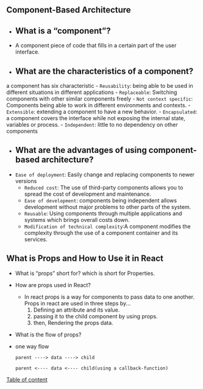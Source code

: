 
## Component-Based Architecture

-  ## What is a “component”?
- A component piece of code that fills in a certain part of the user interface.
- ## What are the characteristics of a component?
 a component has six characteristic
      - `Reusability`: being able to be used in different situations in different applications
      - `Replaceable`: Switching components with other similar components freely
      - `Not context specific`: Components being able to work in different environments and contexts.
      - `Extensible`: extending a component to have a new behavior.
      - `Encapsulated`: a component covers the interface while not exposing the internal state, variables or process.
      - `Independent`: little to no dependency on other components
- ## What are the advantages of using component-based architecture?
- `Ease of deployment`: Easily change and replacing components to newer versions
     - `Reduced cost`: The use of third-party components allows you to spread the cost of development and maintenance.
     - `Ease of development`: components being independent allows development without major problems to other parts of the system.
     - `Reusable`: Using components through multiple applications and systems which brings overall costs down.
     - `Modification of technical complexity`:A component modifies the complexity through the use of a component container and its services.



## What is Props and How to Use it in React

- What is “props” short for? which is short for Properties.
- How are props used in React?
    - In react props is a way for components to pass data to one another. Props in react are used in three steps by...
        1. Defining an attribute and its value.
        2. passing it to the child component by using props.
        3. then, Rendering the props data.
- What is the flow of props? 
- one way flow

    ```
    parent ----> data ----> child

    parent <---- data <---- child(using a callback-function)

    ```  



[Table of content](./README.md)